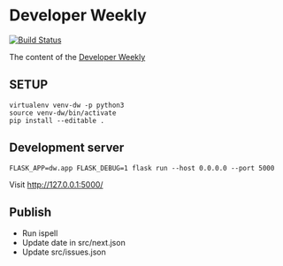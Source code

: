 Developer Weekly
===============
[![Build Status](https://travis-ci.org/szabgab/developer-weekly.com.png)](https://travis-ci.org/szabgab/developer-weekly.com)

The content of the [Developer Weekly](https://developer-weekly.com/)


SETUP
------
```
virtualenv venv-dw -p python3
source venv-dw/bin/activate
pip install --editable .
```

Development server
-------------------
```
FLASK_APP=dw.app FLASK_DEBUG=1 flask run --host 0.0.0.0 --port 5000
```

Visit http://127.0.0.1:5000/


Publish
----------
* Run ispell
* Update date in src/next.json
* Update src/issues.json

